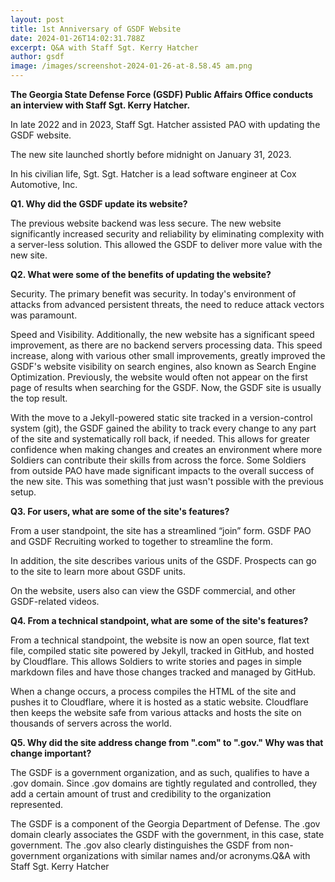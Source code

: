 ```yaml
---
layout: post
title: 1st Anniversary of GSDF Website
date: 2024-01-26T14:02:31.788Z
excerpt: Q&A with Staff Sgt. Kerry Hatcher
author: gsdf
image: /images/screenshot-2024-01-26-at-8.58.45 am.png
---
```

**The Georgia State Defense Force (GSDF) Public Affairs Office conducts an interview with Staff Sgt. Kerry Hatcher.** 

In late 2022 and in 2023, Staff Sgt. Hatcher assisted PAO with updating the GSDF website.

The new site launched shortly before midnight on January 31, 2023.

In his civilian life, Sgt. Sgt. Hatcher is a lead software engineer at Cox Automotive, Inc.

**Q1. Why did the GSDF update its website?**

The previous website backend was less secure. The new website significantly increased security and reliability by eliminating complexity with a server-less solution. This allowed the GSDF to deliver more value with the new site.

**Q2. What were some of the benefits of updating the website?** 

Security. The primary benefit was security. In today's environment of attacks from advanced persistent threats, the need to reduce attack vectors was paramount.

Speed and Visibility. Additionally, the new website has a significant speed improvement, as there are no backend servers processing data. This speed increase, along with various other small improvements, greatly improved the GSDF's website visibility on search engines, also known as Search Engine Optimization. Previously, the website would often not appear on the first page of results when searching for the GSDF. Now, the GSDF site is usually the top result. 

With the move to a Jekyll-powered static site tracked in a version-control system (git), the GSDF gained the ability to track every change to any part of the site and systematically roll back, if needed. This allows for greater confidence when making changes and creates an environment where more Soldiers can contribute their skills from across the force. Some Soldiers from outside PAO have made significant impacts to the overall success of the new site. This was something that just wasn't possible with the previous setup.

**Q3. For users, what are some of the site's features?**

From a user standpoint, the site has a streamlined “join” form. GSDF PAO and GSDF Recruiting worked to together to streamline the form. 

In addition, the site describes various units of the GSDF. Prospects can go to the site to learn more about GSDF units.

On the website, users also can view the GSDF commercial, and other GSDF-related videos.

**Q4. From a technical standpoint, what are some of the site's features?**

From a technical standpoint, the website is now an open source, flat text file, compiled static site powered by Jekyll, tracked in GitHub, and hosted by Cloudflare. This allows Soldiers to write stories and pages in simple markdown files and have those changes tracked and managed by GitHub. 

When a change occurs, a process compiles the HTML of the site and pushes it to Cloudflare, where it is hosted as a static website. Cloudflare then keeps the website safe from various attacks and hosts the site on thousands of servers across the world.

**Q5. Why did the site address change from ".com" to ".gov." Why was that change important?**

The GSDF is a government organization, and as such, qualifies to have a .gov domain. Since .gov domains are tightly regulated and controlled, they add a certain amount of trust and credibility to the organization represented.

The GSDF is a component of the Georgia Department of Defense. The .gov domain clearly associates the GSDF with the government, in this case, state government. The .gov also clearly distinguishes the GSDF from non-government organizations with similar names and/or acronyms.Q&A with Staff Sgt. Kerry Hatcher